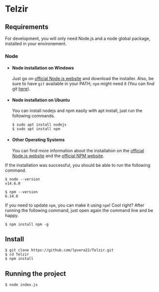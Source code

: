 # Telzir


## Requirements

For development, you will only need Node.js and a node global package, installed in your environement.

### Node
- #### Node installation on Windows

  Just go on [official Node.js website](https://nodejs.org/) and download the installer.
Also, be sure to have `git` available in your PATH, `npm` might need it (You can find git [here](https://git-scm.com/)).

- #### Node installation on Ubuntu

  You can install nodejs and npm easily with apt install, just run the following commands.

      $ sudo apt install nodejs
      $ sudo apt install npm

- #### Other Operating Systems
  You can find more information about the installation on the [official Node.js website](https://nodejs.org/) and the [official NPM website](https://npmjs.org/).

If the installation was successful, you should be able to run the following command.

    $ node --version
    v14.6.0

    $ npm --version
    6.14.6

If you need to update `npm`, you can make it using `npm`! Cool right? After running the following command, just open again the command line and be happy.

    $ npm install npm -g


## Install

    $ git clone https://github.com/lpvera22/Telzir.git
    $ cd Telzir
    $ npm install



## Running the project

    $ node index.js

